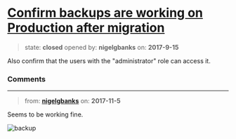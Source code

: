 # [Confirm backups are working on Production after migration](https://github.com/livingstoneonline/livingstoneonline/issues/221)

> state: **closed** opened by: **nigelgbanks** on: **2017-9-15**

Also confirm that the users with the &quot;administrator&quot; role can access it.

### Comments

---
> from: [**nigelgbanks**](https://github.com/livingstoneonline/livingstoneonline/issues/221#issuecomment-341970809) on: **2017-11-5**

Seems to be working fine.

![backup](https://user-images.githubusercontent.com/487373/32414891-ccee116a-c227-11e7-9d49-8a0e0df0f7b1.png)


